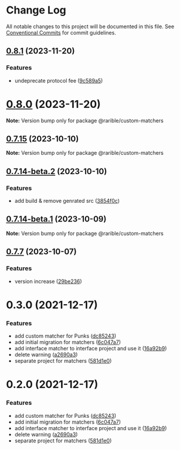 # Change Log

All notable changes to this project will be documented in this file.
See [Conventional Commits](https://conventionalcommits.org) for commit guidelines.

## [0.8.1](https://github.com/rariblecom/protocol-contracts/compare/v0.7.15...v0.8.1) (2023-11-20)


### Features

* undeprecate protocol fee ([9c589a5](https://github.com/rariblecom/protocol-contracts/commit/9c589a57028b2f541245f0e96557c535d1740bf9))





# [0.8.0](https://github.com/rariblecom/protocol-contracts/compare/v0.7.15...v0.8.0) (2023-11-20)

**Note:** Version bump only for package @rarible/custom-matchers





## [0.7.15](https://github.com/rariblecom/protocol-contracts/compare/v0.7.14-beta.3...v0.7.15) (2023-10-10)

**Note:** Version bump only for package @rarible/custom-matchers





## [0.7.14-beta.2](https://github.com/rariblecom/protocol-contracts/compare/v0.7.14-beta.1...v0.7.14-beta.2) (2023-10-10)


### Features

* add build & remove genrated src ([3854f0c](https://github.com/rariblecom/protocol-contracts/commit/3854f0c2581a721e079215ad0cdcec4680bca9fd))





## [0.7.14-beta.1](https://github.com/rariblecom/protocol-contracts/compare/v0.7.14-beta.0...v0.7.14-beta.1) (2023-10-09)

**Note:** Version bump only for package @rarible/custom-matchers





## [0.7.7](https://github.com/rariblecom/protocol-contracts/compare/v0.3.0-beta7...v0.7.7) (2023-10-07)


### Features

* version increase ([29be236](https://github.com/rariblecom/protocol-contracts/commit/29be236fdfefbabf0922457a9fdc3e0a219088bd))





# 0.3.0 (2021-12-17)


### Features

* add custom matcher for Punks ([dc85243](https://github.com/rariblecom/protocol-contracts/commit/dc852432d14fe644f17d897d4021801eccba4490))
* add initial migration for matchers ([6c047a7](https://github.com/rariblecom/protocol-contracts/commit/6c047a746d445d9fb8dbf491247871da17a35646))
* add interface matcher to interface project and use it ([16a92b9](https://github.com/rariblecom/protocol-contracts/commit/16a92b9e459ea67676cbe86399acbf8463310505))
* delete warning ([a2690a3](https://github.com/rariblecom/protocol-contracts/commit/a2690a3bf9cabff4785791e1d7ac81f9d077912d))
* separate project for matchers ([581d1e0](https://github.com/rariblecom/protocol-contracts/commit/581d1e06d22b1c78782f1119ec917b01801d1362))





# 0.2.0 (2021-12-17)


### Features

* add custom matcher for Punks ([dc85243](https://github.com/rariblecom/protocol-contracts/commit/dc852432d14fe644f17d897d4021801eccba4490))
* add initial migration for matchers ([6c047a7](https://github.com/rariblecom/protocol-contracts/commit/6c047a746d445d9fb8dbf491247871da17a35646))
* add interface matcher to interface project and use it ([16a92b9](https://github.com/rariblecom/protocol-contracts/commit/16a92b9e459ea67676cbe86399acbf8463310505))
* delete warning ([a2690a3](https://github.com/rariblecom/protocol-contracts/commit/a2690a3bf9cabff4785791e1d7ac81f9d077912d))
* separate project for matchers ([581d1e0](https://github.com/rariblecom/protocol-contracts/commit/581d1e06d22b1c78782f1119ec917b01801d1362))
